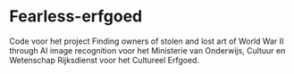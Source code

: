 # Fearless-erfgoed
Code voor het project Finding owners of stolen and lost art of World War II through AI image recognition voor het Ministerie van Onderwijs, Cultuur en Wetenschap  Rijksdienst voor het Cultureel Erfgoed. 
